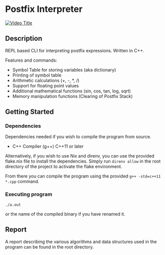 # Postfix Interpreter

[![Video Title](https://img.youtube.com/vi/3qQ5HLUwAhU/0.jpg)](https://www.youtube.com/watch?v=3qQ5HLUwAhU)

## Description

REPL based CLI for interpreting postfix expressions.
Written in C++.

Features and commands:
- Symbol Table for storing variables (aka dictionary)
- Printing of symbol table
- Arithmetic calculations (+, -, \*, /)
- Support for floating point values
- Additional mathematical functions (sin, cos, tan, log, sqrt)
- Memory manipulation functions (Clearing of Postfix Stack)

## Getting Started

### Dependencies
Dependencies needed if you wish to compile the program from source.
* C++ Compiler (g++) C++11 or later

Alternatively, if you wish to use Nix and direnv, you can use the provided flake.nix file to install the dependencies.
Simply run `direnv allow` in the root directory of the project to activate the flake environment.

From there you can compile the program using the provided `g++ -std=c++11 *.cpp` command.

### Executing program

```
./a.out
```
or the name of the compiled binary if you have renamed it.


## Report
A report describing the various algorithms and data structures used in the program can be found in the root directory.

